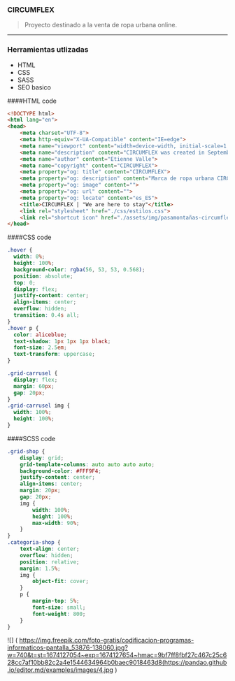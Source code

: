 ### CIRCUMFLEX
>Proyecto destinado a la venta de ropa urbana online.

----
### Herramientas utlizadas
- HTML 
- CSS
- SASS 
- SEO basico

####HTML code

```html
<!DOCTYPE html>
<html lang="en">
<head>
    <meta charset="UTF-8">
    <meta http-equiv="X-UA-Compatible" content="IE=edge">
    <meta name="viewport" content="width=device-width, initial-scale=1.0">
    <meta name="description" content="CIRCUMFLEX was created in September 2022, in a small bedroom in Rosario, Argentina by a boy wanting to create something different. After working for a company that sold clothes without emotion that did not convey my way of being, I began to create this movement that transmits my values and what I am passionate about, rap and street underground.">
    <meta name="author" content="Etienne Valle">
    <meta name="copyright" content="CIRCUMFLEX">
    <meta property="og: title" content="CIRCUMFLEX">
    <meta property="og: description" content="Marca de ropa urbana CIRCUMFLEX">
    <meta property="og: image" content="">
    <meta property="og: url" content="">
    <meta property="og: locate" content="es_ES">
    <title>CIRCUMFLEX | "We are here to stay"</title>
    <link rel="stylesheet" href="./css/estilos.css">
    <link rel="shortcut icon" href="./assets/img/pasamontañas-circumflex.jpg" type="image/x-icon">
</head>
```

####CSS code

```css
.hover {
  width: 0%;
  height: 100%;
  background-color: rgba(56, 53, 53, 0.568);
  position: absolute;
  top: 0;
  display: flex;
  justify-content: center;
  align-items: center;
  overflow: hidden;
  transition: 0.4s all;
}
.hover p {
  color: aliceblue;
  text-shadow: 1px 1px 1px black;
  font-size: 2.5em;
  text-transform: uppercase;
}

.grid-carrusel {
  display: flex;
  margin: 60px;
  gap: 20px;
}
.grid-carrusel img {
  width: 100%;
  height: 100%;
}
```
####SCSS code

```scss
.grid-shop {
	display: grid;
	grid-template-columns: auto auto auto auto;
	background-color: #FFF9F4;
	justify-content: center;
	align-items: center;
	margin: 20px;
	gap: 20px;
	img {
		width: 100%;
		height: 100%;
		max-width: 90%;
	}
}
.categoria-shop {
	text-align: center;
	overflow: hidden;
	position: relative;
	margin: 1.5%;
	img {
		object-fit: cover;
	}
	p {
		margin-top: 5%;
		font-size: small;
		font-weight: 800;
	}
}
```

![]
( https://img.freepik.com/foto-gratis/codificacion-programas-informaticos-pantalla_53876-138060.jpg?w=740&t=st=1674127054~exp=1674127654~hmac=9bf7ff8fbf27c467c25c628cc7af10bb82c2a4e1544634964b0baec9018463d8(https://pandao.github.io/editor.md/examples/images/4.jpg )
